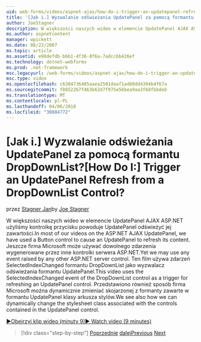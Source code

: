 ```yaml
---
uid: web-forms/videos/aspnet-ajax/how-do-i-trigger-an-updatepanel-refresh-from-a-dropdownlist-control
title: '[Jak i.] Wyzwalanie odświeżania UpdatePanel za pomocą formantu DropDownList? | Microsoft Docs'
author: JoeStagner
description: W większości naszych wideo w elemencie UpdatePanel AJAX ASP.NET użyliśmy kontrolkę przycisku powoduje UpdatePanel odświeżyć jej zawartości. Jeszcze firma Microsoft może używać dowolnego zdarzenia...
ms.author: aspnetcontent
manager: wpickett
ms.date: 08/22/2007
ms.topic: article
ms.assetid: e90defdb-b6b1-4f38-8f6a-7adccbb426ef
ms.technology: dotnet-webforms
ms.prod: .net-framework
msc.legacyurl: /web-forms/videos/aspnet-ajax/how-do-i-trigger-an-updatepanel-refresh-from-a-dropdownlist-control
msc.type: video
ms.openlocfilehash: c6304736485aaea2501daaf1ad80dd4304b4f67a
ms.sourcegitcommit: f8852267f463b62d7f975e56bea9aa3f68fbbdeb
ms.translationtype: MT
ms.contentlocale: pl-PL
ms.lasthandoff: 04/06/2018
ms.locfileid: "30884772"
---
```

<a name="how-do-i-trigger-an-updatepanel-refresh-from-a-dropdownlist-control"></a><span data-ttu-id="78b8d-105">[Jak i.] Wyzwalanie odświeżania UpdatePanel za pomocą formantu DropDownList?</span><span class="sxs-lookup"><span data-stu-id="78b8d-105">[How Do I:] Trigger an UpdatePanel Refresh from a DropDownList Control?</span></span>
====================
<span data-ttu-id="78b8d-106">przez [Stagner Jan](https://github.com/JoeStagner)</span><span class="sxs-lookup"><span data-stu-id="78b8d-106">by [Joe Stagner](https://github.com/JoeStagner)</span></span>

<span data-ttu-id="78b8d-107">W większości naszych wideo w elemencie UpdatePanel AJAX ASP.NET użyliśmy kontrolkę przycisku powoduje UpdatePanel odświeżyć jej zawartości.</span><span class="sxs-lookup"><span data-stu-id="78b8d-107">In most of our videos on the ASP.NET AJAX UpdatePanel, we have used a Button control to cause an UpdatePanel to refresh its content.</span></span> <span data-ttu-id="78b8d-108">Jeszcze firma Microsoft może używać dowolnego zdarzenia wygenerowane przez inne kontrolki serwera ASP.NET.</span><span class="sxs-lookup"><span data-stu-id="78b8d-108">Yet we may use any event raised by any other ASP.NET server control.</span></span> <span data-ttu-id="78b8d-109">Ten film używa zdarzeń SelectedIndexChanged formantu DropDownList jako wyzwalacz odświeżania formantu UpdatePanel.</span><span class="sxs-lookup"><span data-stu-id="78b8d-109">This video uses the SelectedIndexChanged event of the DropDownList control as a trigger for refreshing an UpdatePanel control.</span></span> <span data-ttu-id="78b8d-110">Przedstawiono również sposób firma Microsoft można dynamicznie zmieniać skojarzonej z formanty zawarte w formantu UpdatePanel klasy arkusza stylów.</span><span class="sxs-lookup"><span data-stu-id="78b8d-110">We see also how we can dynamically change the stylesheet class associated with the controls contained in the UpdatePanel control.</span></span>

[<span data-ttu-id="78b8d-111">&#9654;Obejrzyj klip wideo (minuty 9)</span><span class="sxs-lookup"><span data-stu-id="78b8d-111">&#9654; Watch video (9 minutes)</span></span>](https://channel9.msdn.com/Blogs/ASP-NET-Site-Videos/how-do-i-trigger-an-updatepanel-refresh-from-a-dropdownlist-control)

> [!div class="step-by-step"]
> <span data-ttu-id="78b8d-112">[Poprzednie](how-do-i-implement-the-persistent-communications-pattern-using-web-services.md)
> [dalej](how-do-i-create-an-aspnet-ajax-extender-from-scratch.md)</span><span class="sxs-lookup"><span data-stu-id="78b8d-112">[Previous](how-do-i-implement-the-persistent-communications-pattern-using-web-services.md)
[Next](how-do-i-create-an-aspnet-ajax-extender-from-scratch.md)</span></span>
